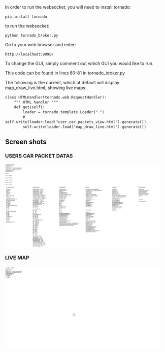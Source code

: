 In order to run the websocket, you will need to install tornado:

    pip install tornado

to run the websocket:

    python tornado_broker.py

Go to your web browser and enter:

    http://localhost:9090/






To change the GUI, simply comment out which GUI you would like to run.

This code can be found in lines 80-81 in tornado_broker.py

The following is the current, which at default will display map_draw_live.html, showing live maps:


    class HTMLHandler(tornado.web.RequestHandler):
        """ HTML handler """
        def get(self):
            loader = tornado.template.Loader(".")
            # self.write(loader.load("user_car_packets_view.html").generate())
            self.write(loader.load("map_draw_live.html").generate())



## Screen shots
### USERS CAR PACKET DATAS
![MENU](./screenshots/user_car_packet_view.png)

### LIVE MAP
![MENU](./screenshots/live_map_view.png)
